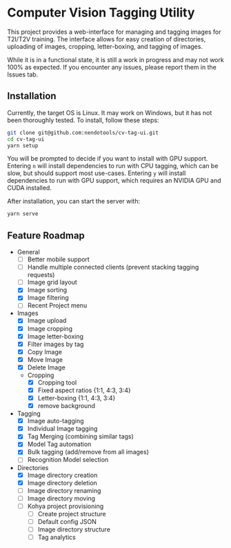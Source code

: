 # Computer Vision Tagging Utility

This project provides a web-interface for managing and tagging images for
T2I/T2V training. The interface allows for easy creation of directories,
uploading of images, cropping, letter-boxing, and tagging of images.

While it is in a functional state, it is still a work in progress and may not
work 100% as expected. If you encounter any issues, please report them in the
Issues tab.

## Installation

Currently, the target OS is Linux. It may work on Windows, but it has not been
thoroughly tested. To install, follow these steps:

```bash
git clone git@github.com:nendotools/cv-tag-ui.git
cd cv-tag-ui
yarn setup
```

You will be prompted to decide if you want to install with GPU support. Entering
`n` will install dependencies to run with CPU tagging, which can be slow, but
should support most use-cases. Entering `y` will install dependencies to run
with GPU support, which requires an NVIDIA GPU and CUDA installed.

After installation, you can start the server with:

```bash
yarn serve
```

## Feature Roadmap

- General
  - [ ] Better mobile support
  - [ ] Handle multiple connected clients (prevent stacking tagging requests)
  - [ ] Image grid layout
  - [x] Image sorting
  - [x] Image filtering
  - [ ] Recent Project menu
- Images
  - [x] Image upload
  - [x] Image cropping
  - [x] Image letter-boxing
  - [x] Filter images by tag
  - [x] Copy Image
  - [x] Move Image
  - [x] Delete Image
  - Cropping
    - [x] Cropping tool
    - [x] Fixed aspect ratios {1:1, 4:3, 3:4}
    - [x] Letter-boxing {1:1, 4:3, 3:4}
    - [x] remove background
- Tagging
  - [x] Image auto-tagging
  - [x] Individual Image tagging
  - [x] Tag Merging (combining similar tags)
  - [x] Model Tag automation
  - [x] Bulk tagging (add/remove from all images)
  - [ ] Recognition Model selection
- Directories
  - [x] Image directory creation
  - [x] Image directory deletion
  - [ ] Image directory renaming
  - [ ] Image directory moving
  - [ ] Kohya project provisioning
    - [ ] Create project structure
    - [ ] Default config JSON
    - [ ] Image directory structure
    - [ ] Tag analytics
